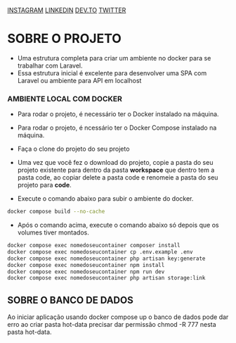 [INSTAGRAM](https://www.instagram.com/wesllycode/)
[LINKEDIN](https://www.linkedin.com/in/weslly-sousa-a0bb2647/)
[DEV.TO](https://dev.to/wesllycode)
[TWITTER](https://twitter.com/wesllycode)

# SOBRE O PROJETO
- Uma estrutura completa para criar um ambiente no docker para se trabalhar com Laravel. 
- Essa estrutura inicial é excelente para desenvolver uma SPA com Laravel ou ambiente para API em localhost



### AMBIENTE LOCAL COM DOCKER
- Para rodar o projeto, é necessário ter o Docker instalado na máquina.
- Para rodar o projeto, é ncessário ter o Docker Compose instalado na máquina.
- Faça o clone do projeto do seu projeto
- Uma vez que você fez o download do projeto, copie a pasta do seu projeto existente para dentro da pasta **workspace** que dentro tem a pasta code, ao copiar
  delete a pasta code e renomeie a pasta do seu projeto para **code**.

- Execute o comando abaixo para subir o ambiente do docker.

```bash
docker compose build --no-cache
```

- Após o comando acima, execute o comando abaixo só depois que os volumes tiver montados.

```bash
docker compose exec nomedoseucontainer composer install
docker compose exec nomedoseucontainer cp .env.example .env
docker compose exec nomedoseucontainer php artisan key:generate
docker compose exec nomedoseucontainer npm install
docker compose exec nomedoseucontainer npm run dev
docker compose exec nomedoseucontainer php artisan storage:link
```


## SOBRE O BANCO DE DADOS
Ao iniciar aplicação usando docker compose up o banco de dados pode dar erro ao criar pasta hot-data precisar dar permissão chmod -R 777 nesta pasta hot-data.
